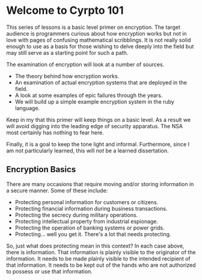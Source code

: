 # Welcome to Cyrpto 101

This series of lessons is a basic level primer on encryption. The target
audience is programmers curious about how encryption works but not in love
with pages of confusing mathematical scribblings. It is not really solid
enough to use as a basis for those wishing to delve deeply into the field
but may still serve as a starting point for such a path.

The examination of encryption will look at a number of sources.

- The theory behind how encryption works.
- An examination of actual encryption systems that are deployed in the field.
- A look at some examples of epic failures through the years.
- We will build up a simple example encryption system in the ruby language.

Keep in my that this primer will keep things on a basic level. As a result
we will avoid digging into the leading edge of security apparatus. The NSA
most certainly has nothing to fear here.

Finally, it is a goal to keep the tone light and informal. Furthermore, since
I am not particularly learned, this will _not_ be a learned dissertation.

## Encryption Basics

There are many occasions that require moving and/or storing information in a
secure manner. Some of these include:

- Protecting personal information for customers or citizens.
- Protecting financial information during business transactions.
- Protecting the secrecy during military operations.
- Protecting intellectual property from industrial espionage.
- Protecting the operation of banking systems or power grids.
- Protecting... well you get it. There's a lot that needs protecting.

So, just what does protecting mean in this context? In each case above, there
is information. That information is plainly visible to the originator of the
information. It needs to be made plainly visible to the intended recipient of
that information. It needs to be kept out of the hands who are not authorized
to possess or use that information.

